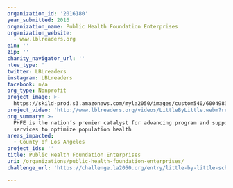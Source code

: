 ```yaml
---
organization_id: '2016180'
year_submitted: 2016
organization_name: Public Health Foundation Enterprises
organization_website:
  - www.lblreaders.org
ein: ''
zip: ''
charity_navigator_url: ''
ntee_type: ''
twitter: LBLreaders
instagram: LBLreaders
facebook: n/a
org_type: Nonprofit
project_image: >-
  https://skild-prod.s3.amazonaws.com/myla2050/images/custom540/6004983715741-team91.jpg
project_video: 'http://www.lblreaders.org/videos/LittleByLittle.webm?rel=0&amp;showinfo=0'
org_summary: >-
  PHFE is the nation’s premier catalyst for advancing program and support
  services to optimize population health
areas_impacted:
  - County of Los Angeles
project_ids: ''
title: Public Health Foundation Enterprises
uri: /organizations/public-health-foundation-enterprises/
challenge_url: 'https://challenge.la2050.org/entry/little-by-little-school-readiness-program'

---
```

